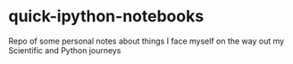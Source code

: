 # quick-ipython-notebooks
Repo of some personal notes about things I face myself on the way out my Scientific and Python journeys
